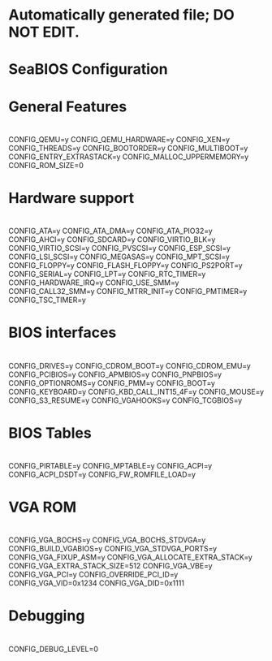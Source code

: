 #
# Automatically generated file; DO NOT EDIT.
# SeaBIOS Configuration
#

#
# General Features
#
CONFIG_QEMU=y
CONFIG_QEMU_HARDWARE=y
CONFIG_XEN=y
CONFIG_THREADS=y
CONFIG_BOOTORDER=y
CONFIG_MULTIBOOT=y
CONFIG_ENTRY_EXTRASTACK=y
CONFIG_MALLOC_UPPERMEMORY=y
CONFIG_ROM_SIZE=0

#
# Hardware support
#
CONFIG_ATA=y
CONFIG_ATA_DMA=y
CONFIG_ATA_PIO32=y
CONFIG_AHCI=y
CONFIG_SDCARD=y
CONFIG_VIRTIO_BLK=y
CONFIG_VIRTIO_SCSI=y
CONFIG_PVSCSI=y
CONFIG_ESP_SCSI=y
CONFIG_LSI_SCSI=y
CONFIG_MEGASAS=y
CONFIG_MPT_SCSI=y
CONFIG_FLOPPY=y
CONFIG_FLASH_FLOPPY=y
CONFIG_PS2PORT=y
CONFIG_SERIAL=y
CONFIG_LPT=y
CONFIG_RTC_TIMER=y
CONFIG_HARDWARE_IRQ=y
CONFIG_USE_SMM=y
CONFIG_CALL32_SMM=y
CONFIG_MTRR_INIT=y
CONFIG_PMTIMER=y
CONFIG_TSC_TIMER=y

#
# BIOS interfaces
#
CONFIG_DRIVES=y
CONFIG_CDROM_BOOT=y
CONFIG_CDROM_EMU=y
CONFIG_PCIBIOS=y
CONFIG_APMBIOS=y
CONFIG_PNPBIOS=y
CONFIG_OPTIONROMS=y
CONFIG_PMM=y
CONFIG_BOOT=y
CONFIG_KEYBOARD=y
CONFIG_KBD_CALL_INT15_4F=y
CONFIG_MOUSE=y
CONFIG_S3_RESUME=y
CONFIG_VGAHOOKS=y
CONFIG_TCGBIOS=y

#
# BIOS Tables
#
CONFIG_PIRTABLE=y
CONFIG_MPTABLE=y
CONFIG_ACPI=y
CONFIG_ACPI_DSDT=y
CONFIG_FW_ROMFILE_LOAD=y

#
# VGA ROM
#
CONFIG_VGA_BOCHS=y
CONFIG_VGA_BOCHS_STDVGA=y
CONFIG_BUILD_VGABIOS=y
CONFIG_VGA_STDVGA_PORTS=y
CONFIG_VGA_FIXUP_ASM=y
CONFIG_VGA_ALLOCATE_EXTRA_STACK=y
CONFIG_VGA_EXTRA_STACK_SIZE=512
CONFIG_VGA_VBE=y
CONFIG_VGA_PCI=y
CONFIG_OVERRIDE_PCI_ID=y
CONFIG_VGA_VID=0x1234
CONFIG_VGA_DID=0x1111

#
# Debugging
#
CONFIG_DEBUG_LEVEL=0
